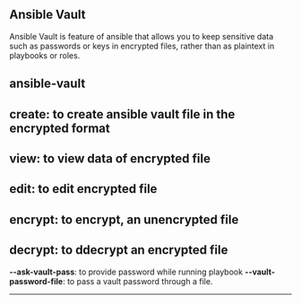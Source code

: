 Ansible Vault
-----------------------------------------------------------------------
 Ansible Vault is feature of ansible that allows you to keep sensitive data such 
 as passwords or keys in encrypted files, rather than as plaintext in playbooks or roles.

ansible-vault
-----------------------------------------------------------------------
create: to create ansible vault file in the encrypted format
-----------------------------------------------------------------------
view: to view data of encrypted file
-----------------------------------------------------------------------
edit: to edit encrypted file
-----------------------------------------------------------------------
encrypt:  to encrypt, an unencrypted file
-----------------------------------------------------------------------
decrypt: to ddecrypt an encrypted file
-----------------------------------------------------------------------

   **--ask-vault-pass**: to provide password while  running playbook
   **--vault-password-file**: to pass a vault password through a file.

-----------------------------------------------------------------------
